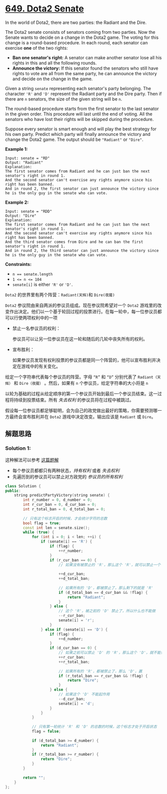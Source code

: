 # [649. Dota2 Senate](https://leetcode-cn.com/problems/dota2-senate/)

In the world of Dota2, there are two parties: the Radiant and the Dire.

The Dota2 senate consists of senators coming from two parties. Now  the Senate wants to decide on a change in the Dota2 game. The voting for this change is a round-based procedure. In each round, each senator can exercise **one** of the two rights:

- **Ban one senator's right:** A senator can make another senator lose all his rights in this and all the following rounds.
- **Announce the victory:** If this senator found the  senators who still have rights to vote are all from the same party, he  can announce the victory and decide on the change in the game.

Given a string `senate` representing each senator's party belonging. The character `'R'` and `'D'` represent the Radiant party and the Dire party. Then if there are `n` senators, the size of the given string will be `n`.

The round-based procedure starts from the first senator to the last  senator in the given order. This procedure will last until the end of  voting. All the senators who have lost their rights will be skipped  during the procedure.

Suppose every senator is smart enough and will play the best strategy for his own party. Predict which party will finally announce the  victory and change the Dota2 game. The output should be `"Radiant"` or `"Dire"`.

 

**Example 1:**

```
Input: senate = "RD"
Output: "Radiant"
Explanation: 
The first senator comes from Radiant and he can just ban the next senator's right in round 1. 
And the second senator can't exercise any rights anymore since his right has been banned. 
And in round 2, the first senator can just announce the victory since he is the only guy in the senate who can vote.
```

**Example 2:**

```
Input: senate = "RDD"
Output: "Dire"
Explanation: 
The first senator comes from Radiant and he can just ban the next senator's right in round 1. 
And the second senator can't exercise any rights anymore since his right has been banned. 
And the third senator comes from Dire and he can ban the first senator's right in round 1. 
And in round 2, the third senator can just announce the victory since he is the only guy in the senate who can vote.
```

 

**Constraints:**

- `n == senate.length`
- `1 <= n <= 104`
- `senate[i]` is either `'R'` or `'D'`.

`Dota2` 的世界里有两个阵营：`Radiant(天辉)`和 `Dire(夜魇)`

`Dota2` 参议院由来自两派的参议员组成。现在参议院希望对一个 `Dota2` 游戏里的改变作出决定。他们以一个基于轮回过程的投票进行。在每一轮中，每一位参议员都可以行使两项权利中的一项


- 禁止一名参议员的权利：

    参议员可以让另一位参议员在这一轮和随后的几轮中丧失所有的权利。

- 宣布胜利：

    如果参议员发现有权利投票的参议员都是同一个阵营的，他可以宣布胜利并决定在游戏中的有关变化。

给定一个字符串代表每个参议员的阵营。字母 `“R”` 和 `“D”` 分别代表了 `Radiant（天辉）` 和 `Dire（夜魇）` 。然后，如果有 `n` 个参议员，给定字符串的大小将是 `n`

以轮为基础的过程从给定顺序的第一个参议员开始到最后一个参议员结束。这一过程将持续到投票结束。所有 *失去权利* 的参议员将在过程中被跳过。

假设每一位参议员都足够聪明，会为自己的政党做出最好的策略，你需要预测哪一方最终会宣布胜利并在 `Dota2` 游戏中决定改变。输出应该是 `Radiant` 或 `Dire`。

## 解题思路



### Solution 1: 

这种解法可以参考 [这篇题解](https://leetcode-cn.com/problems/dota2-senate/solution/java-649dota2can-yi-yuan-chao-9961-by-mu-0dqh/)

- 每个参议员都都只有两种状态，*持有权利* 或者 *失去权利*
- 先遍历到的参议员可以禁止对方政党的 *参议员的所有权利*


````c++
class Solution {
public:
    string predictPartyVictory(string senate) {
        int r_number = 0, d_number = 0;
        int r_cur_ban = 0, d_cur_ban = 0;
        int r_total_ban = 0, d_total_ban = 0;
        
        // 只有这个标志开启的时候，才会统计字符的总数
        bool flag = true;
        const int len = senate.size();
        while (true) {
            for (int i = 0; i < len; ++i) {
                if (senate[i] == 'R') {
                    if (flag) {
                        ++r_number;
                    }
                    if (r_cur_ban == 0) {
                        // 如果没有被禁止的 'R'，那么这个 'R'，就可以禁止一个 'D'
                        
                        ++d_cur_ban;
                        ++d_total_ban;
                        
                        // 如果所有的 'D'，都被禁止了，那么剩下的就是 'R'
                        if (d_total_ban == d_cur_ban && !flag) {
                            return "Radiant";
                        }
                    } else {
                        // 这个 'R'，被之前的 'D' 禁止了，所以什么也不能做
                        --r_cur_ban;
                        senate[i] = 'r';
                    }
                } else if (senate[i] == 'D') {
                    if (flag) {
                        ++d_number;      
                    }
                    if (d_cur_ban == 0) {
                        // 如果之前可以禁止 'D' 的 'R'，那么这个 'D'，就不能作用了
                        ++r_cur_ban;
                        ++r_total_ban;
                        
                        // 如果所有的 'R'，都被禁止了，那么 'D'，赢
                        if (r_total_ban == r_cur_ban && !flag) {
                            return "Dire";
                        }
                    } else {
                        // 如果这个 'D' 不能起作用
                        --d_cur_ban;
                        senate[i] = 'd';
                    }
                }
            }
            
            // 只有第一轮统计 'R' 和 'D' 的总数的时候，这个标志才处于开启状态
            flag = false;
            
            if (d_total_ban >= d_number) {
                return "Radiant";
            }
            if (r_total_ban >= r_number) {
                return "Dire";
            }
        }
        
        return "";
    }
};
````
